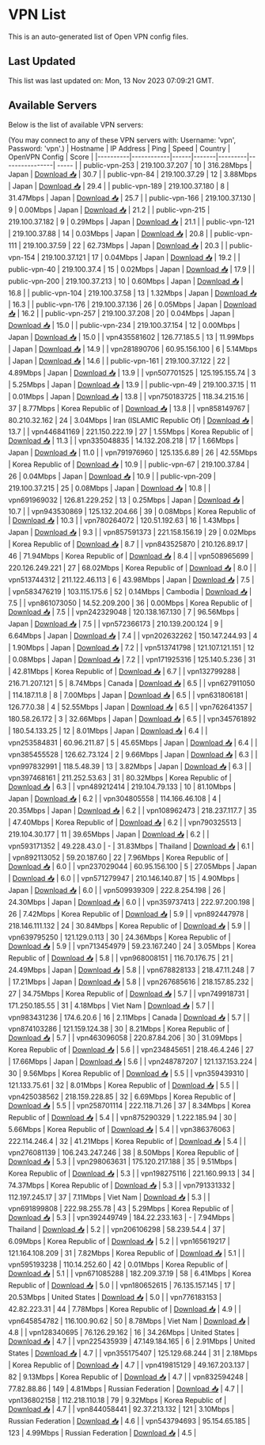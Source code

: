 # VPN List

This is an auto-generated list of Open VPN config files.

## Last Updated

This list was last updated on: Mon, 13 Nov 2023 07:09:21 GMT.

## Available Servers

Below is the list of available VPN servers:

(You may connect to any of these VPN servers with: Username: 'vpn', Password: 'vpn'.)
| Hostname | IP Address | Ping | Speed | Country | OpenVPN Config | Score |
|----------|------------|------|-------|---------|----------------| ----- |
| public-vpn-253 | 219.100.37.207 | 10 | 316.28Mbps | Japan | [Download 📥](./configs/server_0_JP.ovpn) | 30.7 |
| public-vpn-84 | 219.100.37.29 | 12 | 3.88Mbps | Japan | [Download 📥](./configs/server_1_JP.ovpn) | 29.4 |
| public-vpn-189 | 219.100.37.180 | 8 | 31.47Mbps | Japan | [Download 📥](./configs/server_2_JP.ovpn) | 25.7 |
| public-vpn-166 | 219.100.37.130 | 9 | 0.00Mbps | Japan | [Download 📥](./configs/server_3_JP.ovpn) | 21.2 |
| public-vpn-215 | 219.100.37.182 | 9 | 0.29Mbps | Japan | [Download 📥](./configs/server_4_JP.ovpn) | 21.1 |
| public-vpn-121 | 219.100.37.88 | 14 | 0.03Mbps | Japan | [Download 📥](./configs/server_5_JP.ovpn) | 20.8 |
| public-vpn-111 | 219.100.37.59 | 22 | 62.73Mbps | Japan | [Download 📥](./configs/server_6_JP.ovpn) | 20.3 |
| public-vpn-154 | 219.100.37.121 | 17 | 0.04Mbps | Japan | [Download 📥](./configs/server_7_JP.ovpn) | 19.2 |
| public-vpn-40 | 219.100.37.4 | 15 | 0.02Mbps | Japan | [Download 📥](./configs/server_8_JP.ovpn) | 17.9 |
| public-vpn-200 | 219.100.37.213 | 10 | 0.60Mbps | Japan | [Download 📥](./configs/server_9_JP.ovpn) | 16.8 |
| public-vpn-104 | 219.100.37.58 | 13 | 1.32Mbps | Japan | [Download 📥](./configs/server_10_JP.ovpn) | 16.3 |
| public-vpn-176 | 219.100.37.136 | 26 | 0.05Mbps | Japan | [Download 📥](./configs/server_11_JP.ovpn) | 16.2 |
| public-vpn-257 | 219.100.37.208 | 20 | 0.04Mbps | Japan | [Download 📥](./configs/server_12_JP.ovpn) | 15.0 |
| public-vpn-234 | 219.100.37.154 | 12 | 0.00Mbps | Japan | [Download 📥](./configs/server_13_JP.ovpn) | 15.0 |
| vpn435581602 | 126.77.185.5 | 13 | 11.99Mbps | Japan | [Download 📥](./configs/server_14_JP.ovpn) | 14.9 |
| vpn281890706 | 60.95.156.100 | 6 | 5.14Mbps | Japan | [Download 📥](./configs/server_15_JP.ovpn) | 14.6 |
| public-vpn-161 | 219.100.37.122 | 22 | 4.89Mbps | Japan | [Download 📥](./configs/server_16_JP.ovpn) | 13.9 |
| vpn507701525 | 125.195.155.74 | 3 | 5.25Mbps | Japan | [Download 📥](./configs/server_17_JP.ovpn) | 13.9 |
| public-vpn-49 | 219.100.37.15 | 11 | 0.01Mbps | Japan | [Download 📥](./configs/server_18_JP.ovpn) | 13.8 |
| vpn750183725 | 118.34.215.16 | 37 | 8.77Mbps | Korea Republic of | [Download 📥](./configs/server_19_KR.ovpn) | 13.8 |
| vpn858149767 | 80.210.32.162 | 24 | 3.04Mbps | Iran (ISLAMIC Republic Of) | [Download 📥](./configs/server_20_IR.ovpn) | 13.7 |
| vpn446841169 | 221.150.222.19 | 27 | 1.55Mbps | Korea Republic of | [Download 📥](./configs/server_21_KR.ovpn) | 11.3 |
| vpn335048835 | 14.132.208.218 | 17 | 1.66Mbps | Japan | [Download 📥](./configs/server_22_JP.ovpn) | 11.0 |
| vpn791976960 | 125.135.6.89 | 26 | 42.55Mbps | Korea Republic of | [Download 📥](./configs/server_23_KR.ovpn) | 10.9 |
| public-vpn-67 | 219.100.37.84 | 26 | 0.04Mbps | Japan | [Download 📥](./configs/server_24_JP.ovpn) | 10.9 |
| public-vpn-209 | 219.100.37.215 | 25 | 0.08Mbps | Japan | [Download 📥](./configs/server_25_JP.ovpn) | 10.8 |
| vpn691969032 | 126.81.229.252 | 13 | 0.25Mbps | Japan | [Download 📥](./configs/server_26_JP.ovpn) | 10.7 |
| vpn943530869 | 125.132.204.66 | 39 | 0.08Mbps | Korea Republic of | [Download 📥](./configs/server_27_KR.ovpn) | 10.3 |
| vpn780264072 | 120.51.192.63 | 16 | 1.43Mbps | Japan | [Download 📥](./configs/server_28_JP.ovpn) | 9.3 |
| vpn857591373 | 221.158.156.19 | 29 | 0.02Mbps | Korea Republic of | [Download 📥](./configs/server_29_KR.ovpn) | 8.7 |
| vpn843525870 | 210.126.89.17 | 46 | 71.94Mbps | Korea Republic of | [Download 📥](./configs/server_30_KR.ovpn) | 8.4 |
| vpn508965699 | 220.126.249.221 | 27 | 68.02Mbps | Korea Republic of | [Download 📥](./configs/server_31_KR.ovpn) | 8.0 |
| vpn513744312 | 211.122.46.113 | 6 | 43.98Mbps | Japan | [Download 📥](./configs/server_32_JP.ovpn) | 7.5 |
| vpn583476219 | 103.115.175.6 | 52 | 0.14Mbps | Cambodia | [Download 📥](./configs/server_33_KH.ovpn) | 7.5 |
| vpn861073050 | 14.52.209.200 | 36 | 0.00Mbps | Korea Republic of | [Download 📥](./configs/server_34_KR.ovpn) | 7.5 |
| vpn242329048 | 120.138.167.130 | 7 | 96.56Mbps | Japan | [Download 📥](./configs/server_35_JP.ovpn) | 7.5 |
| vpn572366173 | 210.139.200.124 | 9 | 6.64Mbps | Japan | [Download 📥](./configs/server_36_JP.ovpn) | 7.4 |
| vpn202632262 | 150.147.244.93 | 4 | 1.90Mbps | Japan | [Download 📥](./configs/server_37_JP.ovpn) | 7.2 |
| vpn513741798 | 121.107.121.151 | 12 | 0.08Mbps | Japan | [Download 📥](./configs/server_38_JP.ovpn) | 7.2 |
| vpn171925316 | 125.140.5.236 | 31 | 42.81Mbps | Korea Republic of | [Download 📥](./configs/server_39_KR.ovpn) | 6.7 |
| vpn132799288 | 216.71.207.121 | 5 | 8.74Mbps | Canada | [Download 📥](./configs/server_40_CA.ovpn) | 6.5 |
| vpn627911050 | 114.187.11.8 | 8 | 7.00Mbps | Japan | [Download 📥](./configs/server_41_JP.ovpn) | 6.5 |
| vpn631806181 | 126.77.0.38 | 4 | 52.55Mbps | Japan | [Download 📥](./configs/server_42_JP.ovpn) | 6.5 |
| vpn762641357 | 180.58.26.172 | 3 | 32.66Mbps | Japan | [Download 📥](./configs/server_43_JP.ovpn) | 6.5 |
| vpn345761892 | 180.54.133.25 | 12 | 8.01Mbps | Japan | [Download 📥](./configs/server_44_JP.ovpn) | 6.4 |
| vpn253584831 | 60.96.211.87 | 5 | 45.65Mbps | Japan | [Download 📥](./configs/server_45_JP.ovpn) | 6.4 |
| vpn385455528 | 126.62.73.124 | 2 | 9.66Mbps | Japan | [Download 📥](./configs/server_46_JP.ovpn) | 6.3 |
| vpn997832991 | 118.5.48.39 | 13 | 3.82Mbps | Japan | [Download 📥](./configs/server_47_JP.ovpn) | 6.3 |
| vpn397468161 | 211.252.53.63 | 31 | 80.32Mbps | Korea Republic of | [Download 📥](./configs/server_48_KR.ovpn) | 6.3 |
| vpn489212414 | 219.104.79.133 | 10 | 81.10Mbps | Japan | [Download 📥](./configs/server_49_JP.ovpn) | 6.2 |
| vpn304805558 | 114.166.46.108 | 4 | 20.35Mbps | Japan | [Download 📥](./configs/server_50_JP.ovpn) | 6.2 |
| vpn108962473 | 218.237.117.7 | 35 | 47.40Mbps | Korea Republic of | [Download 📥](./configs/server_51_KR.ovpn) | 6.2 |
| vpn790325513 | 219.104.30.177 | 11 | 39.65Mbps | Japan | [Download 📥](./configs/server_52_JP.ovpn) | 6.2 |
| vpn593171352 | 49.228.43.0 | - | 31.83Mbps | Thailand | [Download 📥](./configs/server_53_TH.ovpn) | 6.1 |
| vpn892113052 | 59.20.187.60 | 22 | 7.96Mbps | Korea Republic of | [Download 📥](./configs/server_54_KR.ovpn) | 6.0 |
| vpn237029044 | 60.95.156.100 | 5 | 27.05Mbps | Japan | [Download 📥](./configs/server_55_JP.ovpn) | 6.0 |
| vpn571279947 | 210.146.140.87 | 15 | 4.90Mbps | Japan | [Download 📥](./configs/server_56_JP.ovpn) | 6.0 |
| vpn509939309 | 222.8.254.198 | 26 | 24.30Mbps | Japan | [Download 📥](./configs/server_57_JP.ovpn) | 6.0 |
| vpn359737413 | 222.97.200.198 | 26 | 7.42Mbps | Korea Republic of | [Download 📥](./configs/server_58_KR.ovpn) | 5.9 |
| vpn892447978 | 218.146.111.132 | 24 | 30.84Mbps | Korea Republic of | [Download 📥](./configs/server_59_KR.ovpn) | 5.9 |
| vpn639795250 | 121.129.0.113 | 30 | 24.36Mbps | Korea Republic of | [Download 📥](./configs/server_60_KR.ovpn) | 5.9 |
| vpn713454979 | 59.23.167.240 | 24 | 3.05Mbps | Korea Republic of | [Download 📥](./configs/server_61_KR.ovpn) | 5.8 |
| vpn968008151 | 116.70.176.75 | 21 | 24.49Mbps | Japan | [Download 📥](./configs/server_62_JP.ovpn) | 5.8 |
| vpn678828133 | 218.47.11.248 | 7 | 17.21Mbps | Japan | [Download 📥](./configs/server_63_JP.ovpn) | 5.8 |
| vpn267685616 | 218.157.85.232 | 27 | 34.75Mbps | Korea Republic of | [Download 📥](./configs/server_64_KR.ovpn) | 5.7 |
| vpn749918731 | 171.250.185.55 | 31 | 4.18Mbps | Viet Nam | [Download 📥](./configs/server_65_VN.ovpn) | 5.7 |
| vpn983431236 | 174.6.20.6 | 16 | 2.11Mbps | Canada | [Download 📥](./configs/server_66_CA.ovpn) | 5.7 |
| vpn874103286 | 121.159.124.38 | 30 | 8.21Mbps | Korea Republic of | [Download 📥](./configs/server_67_KR.ovpn) | 5.7 |
| vpn463096058 | 220.87.84.206 | 30 | 31.09Mbps | Korea Republic of | [Download 📥](./configs/server_68_KR.ovpn) | 5.6 |
| vpn234845651 | 218.46.4.246 | 27 | 17.66Mbps | Japan | [Download 📥](./configs/server_69_JP.ovpn) | 5.6 |
| vpn248787207 | 121.137.153.224 | 30 | 9.56Mbps | Korea Republic of | [Download 📥](./configs/server_70_KR.ovpn) | 5.5 |
| vpn359439310 | 121.133.75.61 | 32 | 8.01Mbps | Korea Republic of | [Download 📥](./configs/server_71_KR.ovpn) | 5.5 |
| vpn425038562 | 218.159.228.85 | 32 | 6.69Mbps | Korea Republic of | [Download 📥](./configs/server_72_KR.ovpn) | 5.5 |
| vpn258701114 | 222.118.71.26 | 37 | 8.34Mbps | Korea Republic of | [Download 📥](./configs/server_73_KR.ovpn) | 5.4 |
| vpn875290329 | 1.222.185.94 | 30 | 5.66Mbps | Korea Republic of | [Download 📥](./configs/server_74_KR.ovpn) | 5.4 |
| vpn386376063 | 222.114.246.4 | 32 | 41.21Mbps | Korea Republic of | [Download 📥](./configs/server_75_KR.ovpn) | 5.4 |
| vpn276081139 | 106.243.247.246 | 38 | 8.50Mbps | Korea Republic of | [Download 📥](./configs/server_76_KR.ovpn) | 5.3 |
| vpn298063631 | 175.120.217.188 | 35 | 9.51Mbps | Korea Republic of | [Download 📥](./configs/server_77_KR.ovpn) | 5.3 |
| vpn198275116 | 221.160.99.13 | 34 | 74.37Mbps | Korea Republic of | [Download 📥](./configs/server_78_KR.ovpn) | 5.3 |
| vpn791331332 | 112.197.245.17 | 37 | 7.11Mbps | Viet Nam | [Download 📥](./configs/server_79_VN.ovpn) | 5.3 |
| vpn691899808 | 222.98.255.78 | 43 | 5.29Mbps | Korea Republic of | [Download 📥](./configs/server_80_KR.ovpn) | 5.3 |
| vpn392449749 | 184.22.233.163 | - | 7.94Mbps | Thailand | [Download 📥](./configs/server_81_TH.ovpn) | 5.2 |
| vpn206106298 | 58.239.54.4 | 37 | 6.09Mbps | Korea Republic of | [Download 📥](./configs/server_82_KR.ovpn) | 5.2 |
| vpn165619217 | 121.164.108.209 | 31 | 7.82Mbps | Korea Republic of | [Download 📥](./configs/server_83_KR.ovpn) | 5.1 |
| vpn595193238 | 110.14.252.60 | 42 | 0.01Mbps | Korea Republic of | [Download 📥](./configs/server_84_KR.ovpn) | 5.1 |
| vpn671085288 | 182.209.37.19 | 58 | 6.41Mbps | Korea Republic of | [Download 📥](./configs/server_85_KR.ovpn) | 5.0 |
| vpn180652615 | 76.135.157.145 | 17 | 20.53Mbps | United States | [Download 📥](./configs/server_86_US.ovpn) | 5.0 |
| vpn776183153 | 42.82.223.31 | 44 | 7.78Mbps | Korea Republic of | [Download 📥](./configs/server_87_KR.ovpn) | 4.9 |
| vpn645854782 | 116.100.90.62 | 50 | 8.78Mbps | Viet Nam | [Download 📥](./configs/server_88_VN.ovpn) | 4.8 |
| vpn128340695 | 76.126.29.162 | 16 | 34.26Mbps | United States | [Download 📥](./configs/server_89_US.ovpn) | 4.7 |
| vpn225435939 | 47.149.184.165 | 6 | 2.91Mbps | United States | [Download 📥](./configs/server_90_US.ovpn) | 4.7 |
| vpn355175407 | 125.129.68.244 | 31 | 2.18Mbps | Korea Republic of | [Download 📥](./configs/server_91_KR.ovpn) | 4.7 |
| vpn419815129 | 49.167.203.137 | 82 | 9.13Mbps | Korea Republic of | [Download 📥](./configs/server_92_KR.ovpn) | 4.7 |
| vpn832594248 | 77.82.88.86 | 149 | 4.81Mbps | Russian Federation | [Download 📥](./configs/server_93_RU.ovpn) | 4.7 |
| vpn136802158 | 112.218.110.18 | 79 | 9.32Mbps | Korea Republic of | [Download 📥](./configs/server_94_KR.ovpn) | 4.7 |
| vpn844058441 | 92.37.213.132 | 121 | 3.10Mbps | Russian Federation | [Download 📥](./configs/server_95_RU.ovpn) | 4.6 |
| vpn543794693 | 95.154.65.185 | 123 | 4.99Mbps | Russian Federation | [Download 📥](./configs/server_96_RU.ovpn) | 4.5 |
